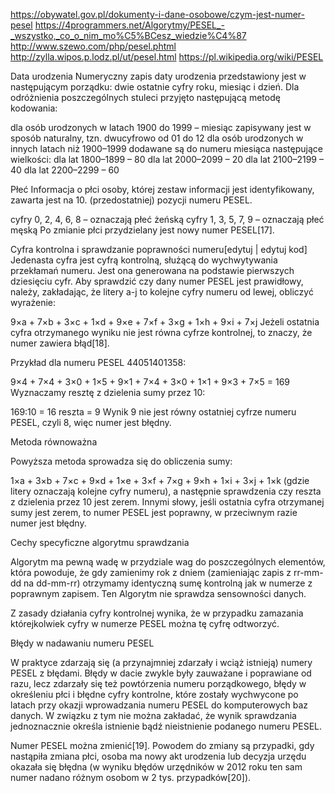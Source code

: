 ﻿https://obywatel.gov.pl/dokumenty-i-dane-osobowe/czym-jest-numer-pesel
https://4programmers.net/Algorytmy/PESEL_-_wszystko,_co_o_nim_mo%C5%BCesz_wiedzie%C4%87
http://www.szewo.com/php/pesel.phtml
http://zylla.wipos.p.lodz.pl/ut/pesel.html
https://pl.wikipedia.org/wiki/PESEL



Data urodzenia
Numeryczny zapis daty urodzenia przedstawiony jest w następującym porządku: dwie ostatnie cyfry roku, miesiąc i dzień. Dla odróżnienia poszczególnych stuleci przyjęto następującą metodę kodowania:

dla osób urodzonych w latach 1900 do 1999 – miesiąc zapisywany jest w sposób naturalny, tzn. dwucyfrowo od 01 do 12
dla osób urodzonych w innych latach niż 1900–1999 dodawane są do numeru miesiąca następujące wielkości:
dla lat 1800–1899 – 80
dla lat 2000–2099 – 20
dla lat 2100–2199 – 40
dla lat 2200–2299 – 60


Płeć
Informacja o płci osoby, której zestaw informacji jest identyfikowany, zawarta jest na 10. (przedostatniej) pozycji numeru PESEL.

cyfry 0, 2, 4, 6, 8 – oznaczają płeć żeńską
cyfry 1, 3, 5, 7, 9 – oznaczają płeć męską
Po zmianie płci przydzielany jest nowy numer PESEL[17].

Cyfra kontrolna i sprawdzanie poprawności numeru[edytuj | edytuj kod]
Jedenasta cyfra jest cyfrą kontrolną, służącą do wychwytywania przekłamań numeru. Jest ona generowana na podstawie pierwszych dziesięciu cyfr. Aby sprawdzić czy dany numer PESEL jest prawidłowy, należy, zakładając, że litery a-j to kolejne cyfry numeru od lewej, obliczyć wyrażenie:

9×a + 7×b + 3×c + 1×d + 9×e + 7×f + 3×g + 1×h + 9×i + 7×j
Jeżeli ostatnia cyfra otrzymanego wyniku nie jest równa cyfrze kontrolnej, to znaczy, że numer zawiera błąd[18].

Przykład dla numeru PESEL 44051401358:

9×4 + 7×4 + 3×0 + 1×5 + 9×1 + 7×4 + 3×0 + 1×1 + 9×3 + 7×5 = 169
Wyznaczamy resztę z dzielenia sumy przez 10:

169:10 = 16 reszta = 9
Wynik 9 nie jest równy ostatniej cyfrze numeru PESEL, czyli 8, więc numer jest błędny.

Metoda równoważna

Powyższa metoda sprowadza się do obliczenia sumy:

1×a + 3×b + 7×c + 9×d + 1×e + 3×f + 7×g + 9×h + 1×i + 3×j + 1×k
(gdzie litery oznaczają kolejne cyfry numeru), a następnie sprawdzenia czy reszta z dzielenia przez 10 jest zerem. Innymi słowy, jeśli ostatnia cyfra otrzymanej sumy jest zerem, to numer PESEL jest poprawny, w przeciwnym razie numer jest błędny.

Cechy specyficzne algorytmu sprawdzania

Algorytm ma pewną wadę w przydziale wag do poszczególnych elementów, która powoduje, że gdy zamienimy rok z dniem (zamieniając zapis z rr-mm-dd na dd-mm-rr) otrzymamy identyczną sumę kontrolną jak w numerze z poprawnym zapisem. Ten Algorytm nie sprawdza sensowności danych.

Z zasady działania cyfry kontrolnej wynika, że w przypadku zamazania którejkolwiek cyfry w numerze PESEL można tę cyfrę odtworzyć.

Błędy w nadawaniu numeru PESEL

W praktyce zdarzają się (a przynajmniej zdarzały i wciąż istnieją) numery PESEL z błędami. Błędy w dacie zwykle były zauważane i poprawiane od razu, lecz zdarzały się też powtórzenia numeru porządkowego, błędy w określeniu płci i błędne cyfry kontrolne, które zostały wychwycone po latach przy okazji wprowadzania numeru PESEL do komputerowych baz danych. W związku z tym nie można zakładać, że wynik sprawdzania jednoznacznie określa istnienie bądź nieistnienie podanego numeru PESEL.

Numer PESEL można zmienić[19]. Powodem do zmiany są przypadki, gdy nastąpiła zmiana płci, osoba ma nowy akt urodzenia lub decyzja urzędu okazała się błędna (w wyniku błędów urzędników w 2012 roku ten sam numer nadano różnym osobom w 2 tys. przypadków[20]).